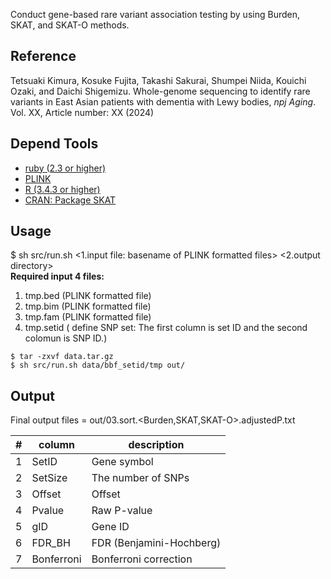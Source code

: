 Conduct gene-based rare variant association testing by using Burden, SKAT, and SKAT-O methods. 

## Reference

Tetsuaki Kimura, Kosuke Fujita, Takashi Sakurai, Shumpei Niida, Kouichi Ozaki, and Daichi Shigemizu. Whole-genome sequencing to identify rare variants in East Asian patients with dementia with Lewy bodies, _npj Aging_. Vol. XX, Article number: XX (2024)
    
## Depend Tools

* [ruby (2.3 or higher)](https://www.ruby-lang.org/en/)
* [PLINK](https://www.cog-genomics.org/plink/)
* [R (3.4.3 or higher)](https://www.r-project.org/)
* [CRAN: Package SKAT](https://cran.r-project.org/web/packages/SKAT/index.html)

## Usage
$ sh src/run.sh <1.input file: basename of PLINK formatted files> <2.output directory> <br>
**Required input 4 files:**
1. tmp.bed (PLINK formatted file)
2. tmp.bim (PLINK formatted file)
3. tmp.fam (PLINK formatted file)
4. tmp.setid ( define SNP set: The first column is set ID and the second colomun is SNP ID.)
```console
$ tar -zxvf data.tar.gz
$ sh src/run.sh data/bbf_setid/tmp out/
```

## Output
Final output files = out/03.sort.<Burden,SKAT,SKAT-O>.adjustedP.txt

#|column|description
-----|------|-----------
1|SetID|Gene symbol
2|SetSize|The number of SNPs
3|Offset|Offset
4|Pvalue|Raw P-value
5|gID|Gene ID
6|FDR_BH|FDR (Benjamini-Hochberg)
7|Bonferroni|Bonferroni correction
